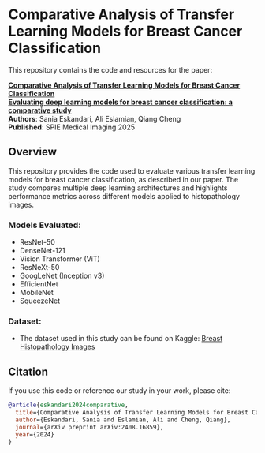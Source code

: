 # Comparative Analysis of Transfer Learning Models for Breast Cancer Classification

This repository contains the code and resources for the paper:

**[Comparative Analysis of Transfer Learning Models for Breast Cancer Classification](https://arxiv.org/abs/2408.16859)**  
**[Evaluating deep learning models for breast cancer classification: a comparative study](https://doi.org/10.1117/12.3047441)**  
**Authors**: Sania Eskandari, Ali Eslamian, Qiang Cheng  
**Published**: SPIE Medical Imaging 2025

## Overview

This repository provides the code used to evaluate various transfer learning models for breast cancer classification, as described in our paper. The study compares multiple deep learning architectures and highlights performance metrics across different models applied to histopathology images.

### Models Evaluated:
- ResNet-50
- DenseNet-121
- Vision Transformer (ViT)
- ResNeXt-50
- GoogLeNet (Inception v3)
- EfficientNet
- MobileNet
- SqueezeNet

### Dataset:
- The dataset used in this study can be found on Kaggle: [Breast Histopathology Images](https://www.kaggle.com/datasets/paultimothymooney/breast-histopathology-images)


## Citation

If you use this code or reference our study in your work, please cite:

```bibtex
@article{eskandari2024comparative,
  title={Comparative Analysis of Transfer Learning Models for Breast Cancer Classification},
  author={Eskandari, Sania and Eslamian, Ali and Cheng, Qiang},
  journal={arXiv preprint arXiv:2408.16859},
  year={2024}
}
